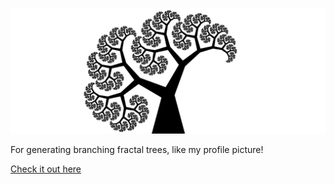 ![banner](./banner.png)

For generating branching fractal trees, like my profile picture!

[Check it out here](https://benpm.github.io/treegen/)